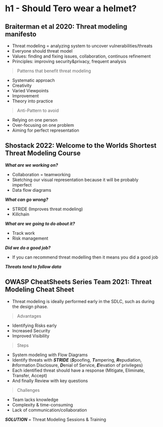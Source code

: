 # h1 - Should Tero wear a helmet?

## Braiterman et al 2020: Threat modeling manifesto

- Threat modeling = analyzing system to uncover vulnerabilities/threats
- Everyone should threat model
- Values: finding and fixing issues, collaboration, continuos refinement
- Principles: improving security&privacy, frequent analysis
  
>	Patterns that benefit threat modeling

  - Systematic approach
  - Creativity
  - Varied Viewpoints
  - Improvement
  - Theory into practice

>	Anti-Pattern to avoid

  - Relying on one person
  - Over-focusing on one problem
  - Aiming for perfect representation

## Shostack 2022: Welcome to the Worlds Shortest Threat Modeling Course
***What are we working on?***

- Collaboration = teamworking
- Sketching our visual representation because it will be probably imperfect
- Data flow diagrams

***What can go wrong?***

-	STRIDE (Improves threat modeling)
-	Killchain

***What are we going to do about it?***

- Track work
- Risk management

***Did we do a good job?***

- If you can recommend threat modelling then it means you did a good job

***Threats tend to follow data***

## OWASP CheatSheets Series Team 2021: Threat Modeling Cheat Sheet

- Threat modeling is ideally performed early in the SDLC, such as during the design phase.

> Advantages
  - Identifying Risks early
  - Increased Security
  - Improved Visibility

> Steps
  - System modeling with Flow Diagrams
  - Identify threats with ***STRIDE*** (***S***poofing, ***T***ampering, ***R***epudiation, ***I***nformation Disclosure, ***D***enial of Service, ***E***levation of privileges)
  - Each identified threat should have a response (Mitigate, Eliminate, Transfer, Accept)
  - And finally Review with key questions

> Challenges
  - Team lacks knowledge
  - Complexity & time-consuming
  - Lack of communication/collaboration

***SOLUTION*** = Threat Modeling Sessions & Training

